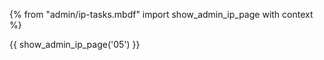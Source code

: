 {% from "admin/ip-tasks.mbdf" import show_admin_ip_page with context %}

{{ show_admin_ip_page('05') }}

